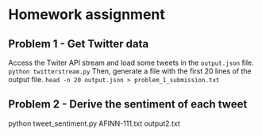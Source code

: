 # Homework assignment


## Problem 1 - Get Twitter data
Access the Twiter API stream and load some tweets in the `output.json` file.
```python twitterstream.py```
Then, generate a file with the first 20 lines of the output file.
```head -n 20 output.json > problem_1_submission.txt```

## Problem 2 - Derive the sentiment of each tweet
python tweet_sentiment.py AFINN-111.txt output2.txt

